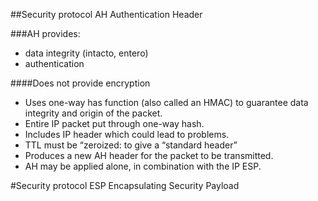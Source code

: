 ##Security protocol AH Authentication Header

###AH provides:
- data integrity (intacto, entero) 
- authentication

####Does not provide encryption

* Uses one-way has function (also called an HMAC) to guarantee data integrity and origin of the packet.
* Entire IP packet put through one-way hash.
* Includes IP header which could lead to problems.
* TTL must be “zeroized: to give a “standard header”
* Produces a new AH header for the packet to be transmitted.
* AH may be applied alone, in combination with the IP ESP.



#Security protocol ESP Encapsulating Security Payload

